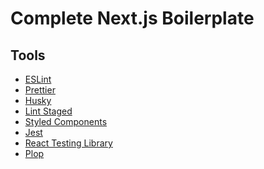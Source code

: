 # Complete Next.js Boilerplate

## Tools

- [ESLint][eslint]
- [Prettier][prettier]
- [Husky][husky]
- [Lint Staged][lint-staged]
- [Styled Components][styled-components]
- [Jest][jest]
- [React Testing Library][react-testing-lbrary]
- [Plop][plop]

[eslint]: https://eslint.org
[prettier]: https://prettier.io
[husky]: https://typicode.github.io/husky/#/
[lint-staged]: https://www.npmjs.com/package/lint-staged
[styled-components]: https://styled-components.com
[jest]: https://jestjs.io/pt-BR
[react-testing-lbrary]: https://testing-library.com/docs/react-testing-library/intro
[plop]: https://plopjs.com/documentation
